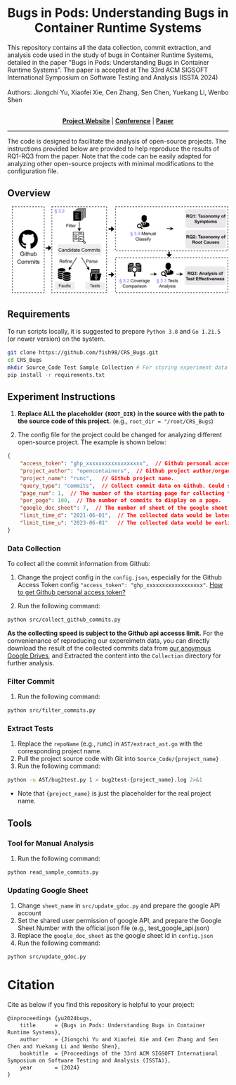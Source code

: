 <p align="center">

  <h1 align="center">Bugs in Pods: Understanding Bugs in Container Runtime Systems</h1>
  <div>This repository contains all the data collection, commit extraction, and analysis code used in the study of bugs in Container Runtime Systems, detailed in the paper "Bugs in Pods: Understanding Bugs in Container Runtime Systems". The paper is accepted at The 33rd ACM SIGSOFT International Symposium on Software Testing and Analysis (ISSTA 2024)</div>
    <br>
  <div>Authors: Jiongchi Yu, Xiaofei Xie, Cen Zhang, Sen Chen, Yuekang Li, Wenbo Shen</div>

  <p align="center">
  <br>
    <a href="https://sites.google.com/view/understand-bugs-in-crs"><strong>Project Website</strong></a>
    |
    <a href="https://2024.issta.org/details/issta-2024-papers/109/Bugs-in-Pods-Understanding-Bugs-in-Container-Runtime-Systems"><strong>Conference</strong></a>
    |
    <a href="https://ttfish.cc/content/Papers/ISSTA24.pdf"><strong>Paper</strong></a>
  </p>
</p>

---

The code is designed to facilitate the analysis of open-source projects. The instructions provided below are provided to help reproduce the results of RQ1-RQ3 from the paper. Note that the code can be easily adapted for analyzing other open-source projects with minimal modifications to the configuration file.

## Overview

<div>
<img src="./img/Methodology.png">
</div>

## Requirements

To run scripts locally, it is suggested to prepare `Python 3.8` and `Go 1.21.5` (or newer version) on the system.

```bash
git clone https://github.com/fish98/CRS_Bugs.git
cd CRS_Bugs
mkdir Source_Code Test Sample Collection # For storing experiment data
pip install -r requirements.txt
```

## Experiment Instructions

1. **Replace ALL the placeholder `{ROOT_DIR}` in the source with the path to the source code of this project.** (e.g., `root_dir = "/root/CRS_Bugs`)

2. The config file for the project could be changed for analyzing different open-source project. The example is shown below:
```json
{
    "access_token": "ghp_xxxxxxxxxxxxxxxxxx",  // Github personal access token.
    "project_author": "opencontainers",  // Github project author/organization name.
    "project_name": "runc",   // Github project name.
    "query_type": "commits",  // Collect commit data on Github. Could support PRs and Issues on Github.
    "page_num": 1,  // The number of the starting page for collecting the data.  
    "per_page": 100,  // The number of commits to display on a page.
    "google_doc_sheet": 7,  // The number of sheet of the google sheet would be updated.
    "limit_time_d": "2021-06-01",  // The collected data would be later than this date.
    "limit_time_u": "2023-06-01"   // The collected data would be earlier than this date.
}   
```

### Data Collection

To collect all the commit information from Github:

1. Change the project config in the `config.json`, especially for the Github Access Token config `"access_token": "ghp_xxxxxxxxxxxxxxxxxx"`. [How to get Github personal access token?](https://docs.github.com/en/enterprise-server@3.9/authentication/keeping-your-account-and-data-secure/managing-your-personal-access-tokens)

2. Run the following command:
```bash
python src/collect_github_commits.py
```

**As the collecting speed is subject to the Github api accesss limit.** For the convenienance of reproducing our expereimetn data, you can directly download the result of the collected commits data from [our anoymous Google Drives](https://drive.google.com/file/d/1jPStGOg3HYCtqdNmznVzMDqHucGneK0N/view?usp=sharing), and Extracted the content into the `Collection` directory for further analysis.

### Filter Commit

1. Run the following command:
```bash
python src/filter_commits.py
```

### Extract Tests

1. Replace the `repoName` (e.g., runc) in `AST/extract_ast.go` with the corresponding project name.
2. Pull the project source code with Git into `Source_Code/{project_name}`
3. Run the following command:
```bash
python -u AST/bug2test.py 1 > bug2test-{project_name}.log 2>&1
```
* Note that `{project_name}` is just the placeholder for the real project name.

## Tools

### Tool for Manual Analysis

1. Run the following command:
```bash
python read_sample_commits.py
```

### Updating Google Sheet
1. Change `sheet_name` in `src/update_gdoc.py` and prepare the google API account
2. Set the shared user permission of google API, and prepare the Google Sheet Number with the official json file (e.g., test_google_api.json)
3. Replace the `google_doc_sheet` as the google sheet id in `config.json`
4. Run the following command:
```bash
python src/update_gdoc.py
```

# Citation

Cite as below if you find this repository is helpful to your project:

```
@inproceedings {yu2024bugs,
    title      = {Bugs in Pods: Understanding Bugs in Container Runtime Systems},
    author     = {Jiongchi Yu and Xiaofei Xie and Cen Zhang and Sen Chen and Yuekang Li and Wenbo Shen},
    booktitle  = {Proceedings of the 33rd ACM SIGSOFT International Symposium on Software Testing and Analysis (ISSTA)},
    year       = {2024}
}